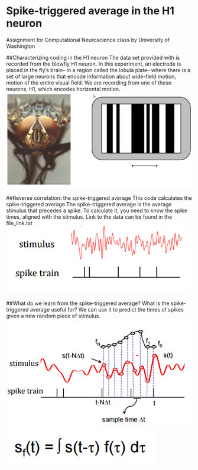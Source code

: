 # Spike-triggered average in the H1 neuron
Assignment for Computational Neuroscience class by University of Washington

##Characterizing coding in the H1 neuron
The data set provided with is recorded from the blowfly H1 neuron. In this experiment, an electrode is placed in the fly’s brain– in a region called the lobula plate– where there is a set of large neurons that encode information about wide-field motion, motion of the entire visual field. We are recording from one of these neurons, H1, which encodes horizontal motion.
![alt text](docs/1.png)

##Reverse correlation: the spike-triggered average
This code calculates the spike-triggered average.The spike-triggered average is the average stimulus that precedes a spike. To calculate it, you need to know the spike times, aligned with the stimulus. Link to the data can be found in the file_link.txt
![alt text](docs/2.png)

##What do we learn from the spike-triggered average?
What is the spike-triggered average useful for? We can use it to predict the times of spikes given a new random piece of stimulus.
![alt text](docs/3.png)
![alt text](docs/4.png)
